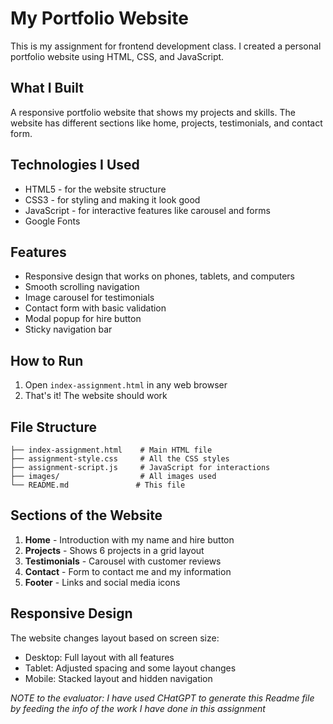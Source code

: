 # My Portfolio Website

This is my assignment for frontend development class. I created a personal portfolio website using HTML, CSS, and JavaScript.

## What I Built

A responsive portfolio website that shows my projects and skills. The website has different sections like home, projects, testimonials, and contact form.

## Technologies I Used

- HTML5 - for the website structure
- CSS3 - for styling and making it look good
- JavaScript - for interactive features like carousel and forms
- Google Fonts

## Features

- Responsive design that works on phones, tablets, and computers
- Smooth scrolling navigation
- Image carousel for testimonials
- Contact form with basic validation
- Modal popup for hire button
- Sticky navigation bar

## How to Run

1. Open `index-assignment.html` in any web browser
2. That's it! The website should work

## File Structure

```
├── index-assignment.html    # Main HTML file
├── assignment-style.css     # All the CSS styles
├── assignment-script.js     # JavaScript for interactions
├── images/                  # All images used
└── README.md               # This file
```

## Sections of the Website

1. **Home** - Introduction with my name and hire button
2. **Projects** - Shows 6 projects in a grid layout
3. **Testimonials** - Carousel with customer reviews
4. **Contact** - Form to contact me and my information
5. **Footer** - Links and social media icons

## Responsive Design

The website changes layout based on screen size:
- Desktop: Full layout with all features
- Tablet: Adjusted spacing and some layout changes  
- Mobile: Stacked layout and hidden navigation


*NOTE to the evaluator: I have used CHatGPT to generate this Readme file by feeding the info of the work I have done in this assignment*

